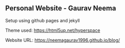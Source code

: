 ## Personal Website - Gaurav Neema

Setup using github pages and jekyll

Theme used: https://html5up.net/hyperspace

Website URL: https://neemagaurav1996.github.io/blog/
